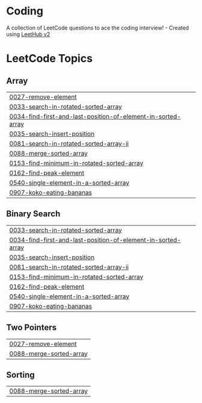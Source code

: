 # Coding
A collection of LeetCode questions to ace the coding interview! - Created using [LeetHub v2](https://github.com/arunbhardwaj/LeetHub-2.0)

<!---LeetCode Topics Start-->
# LeetCode Topics
## Array
|  |
| ------- |
| [0027-remove-element](https://github.com/Tanisha345/Coding/tree/master/0027-remove-element) |
| [0033-search-in-rotated-sorted-array](https://github.com/Tanisha345/Coding/tree/master/0033-search-in-rotated-sorted-array) |
| [0034-find-first-and-last-position-of-element-in-sorted-array](https://github.com/Tanisha345/Coding/tree/master/0034-find-first-and-last-position-of-element-in-sorted-array) |
| [0035-search-insert-position](https://github.com/Tanisha345/Coding/tree/master/0035-search-insert-position) |
| [0081-search-in-rotated-sorted-array-ii](https://github.com/Tanisha345/Coding/tree/master/0081-search-in-rotated-sorted-array-ii) |
| [0088-merge-sorted-array](https://github.com/Tanisha345/Coding/tree/master/0088-merge-sorted-array) |
| [0153-find-minimum-in-rotated-sorted-array](https://github.com/Tanisha345/Coding/tree/master/0153-find-minimum-in-rotated-sorted-array) |
| [0162-find-peak-element](https://github.com/Tanisha345/Coding/tree/master/0162-find-peak-element) |
| [0540-single-element-in-a-sorted-array](https://github.com/Tanisha345/Coding/tree/master/0540-single-element-in-a-sorted-array) |
| [0907-koko-eating-bananas](https://github.com/Tanisha345/Coding/tree/master/0907-koko-eating-bananas) |
## Binary Search
|  |
| ------- |
| [0033-search-in-rotated-sorted-array](https://github.com/Tanisha345/Coding/tree/master/0033-search-in-rotated-sorted-array) |
| [0034-find-first-and-last-position-of-element-in-sorted-array](https://github.com/Tanisha345/Coding/tree/master/0034-find-first-and-last-position-of-element-in-sorted-array) |
| [0035-search-insert-position](https://github.com/Tanisha345/Coding/tree/master/0035-search-insert-position) |
| [0081-search-in-rotated-sorted-array-ii](https://github.com/Tanisha345/Coding/tree/master/0081-search-in-rotated-sorted-array-ii) |
| [0153-find-minimum-in-rotated-sorted-array](https://github.com/Tanisha345/Coding/tree/master/0153-find-minimum-in-rotated-sorted-array) |
| [0162-find-peak-element](https://github.com/Tanisha345/Coding/tree/master/0162-find-peak-element) |
| [0540-single-element-in-a-sorted-array](https://github.com/Tanisha345/Coding/tree/master/0540-single-element-in-a-sorted-array) |
| [0907-koko-eating-bananas](https://github.com/Tanisha345/Coding/tree/master/0907-koko-eating-bananas) |
## Two Pointers
|  |
| ------- |
| [0027-remove-element](https://github.com/Tanisha345/Coding/tree/master/0027-remove-element) |
| [0088-merge-sorted-array](https://github.com/Tanisha345/Coding/tree/master/0088-merge-sorted-array) |
## Sorting
|  |
| ------- |
| [0088-merge-sorted-array](https://github.com/Tanisha345/Coding/tree/master/0088-merge-sorted-array) |
<!---LeetCode Topics End-->